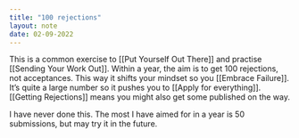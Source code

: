 ```yaml
---
title: "100 rejections"
layout: note
date: 02-09-2022
---
```


This is a common exercise to [[Put Yourself Out There]] and practise [[Sending Your Work Out]]. Within a year, the aim is to get 100 rejections, not acceptances. This way it shifts your mindset so you [[Embrace Failure]]. It’s quite a large number so it pushes you to [[Apply for everything]]. [[Getting Rejections]] means you might also get some published on the way.

I have never done this. The most I have aimed for in a year is 50 submissions, but may try it in the future. 